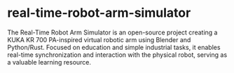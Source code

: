 # real-time-robot-arm-simulator
The Real-Time Robot Arm Simulator is an open-source project creating a KUKA KR 700 PA-inspired virtual robotic arm using Blender and Python/Rust. Focused on education and simple industrial tasks, it enables real-time synchronization and interaction with the physical robot, serving as a valuable learning resource.
